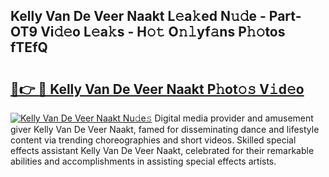 ## Kelly Van De Veer Naakt L𝚎a𝚔ed N𝚞𝚍e - Part-OT9 Vi𝚍𝚎o L𝚎a𝚔s - H𝚘𝚝 O𝚗𝚕yf𝚊ns P𝚑𝚘tos fTEfQ

# <h2><a href="http://kfe9x2.oniu.top/?m=Kelly+Van+De+Veer+Naakt">🔗👉 🔴 Kelly Van De Veer Naakt P𝚑ot𝚘𝚜 V𝚒d𝚎o</a></h2>

[![Kelly Van De Veer Naakt Nu𝚍e𝚜](https://i.imgur.com/0qMVB7G.gif)](http://kfe9x2.oniu.top/?m=Kelly+Van+De+Veer+Naakt)
Digital media provider and amusement giver Kelly Van De Veer Naakt, famed for disseminating dance and lifestyle content via trending choreographies and short videos. Skilled special effects assistant Kelly Van De Veer Naakt, celebrated for their remarkable abilities and accomplishments in assisting special effects artists.  
